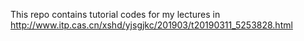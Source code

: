 This repo contains tutorial codes for my lectures in http://www.itp.cas.cn/xshd/yjsgjkc/201903/t20190311_5253828.html
